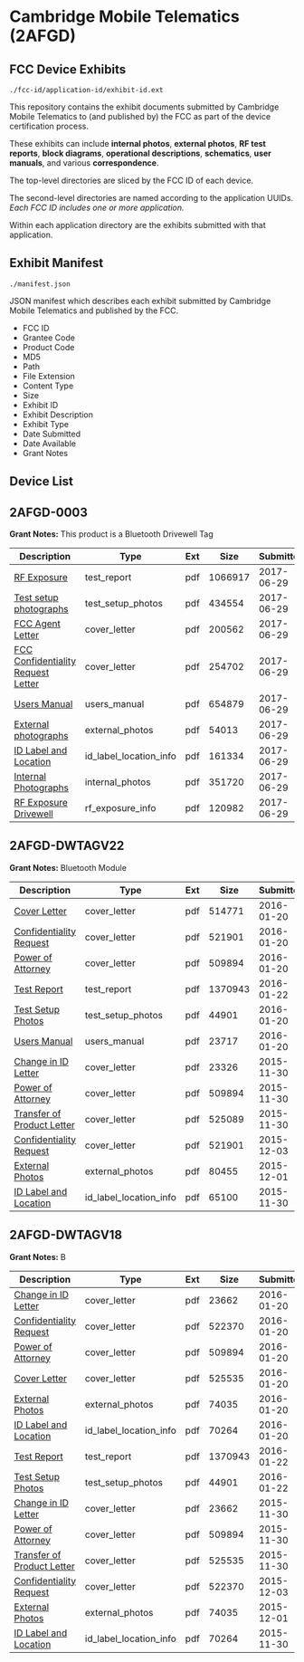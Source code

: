 # Cambridge Mobile Telematics (2AFGD)
## FCC Device Exhibits

```
./fcc-id/application-id/exhibit-id.ext
```

This repository contains the exhibit documents submitted by Cambridge Mobile Telematics to (and published by) the FCC as part of the device certification process.

These exhibits can include **internal photos**, **external photos**, **RF test reports**, **block diagrams**, **operational descriptions**, **schematics**, **user manuals**, and various **correspondence**.

The top-level directories are sliced by the FCC ID of each device.

The second-level directories are named according to the application UUIDs. *Each FCC ID includes one or more application.*

Within each application directory are the exhibits submitted with that application. 

## Exhibit Manifest

```
./manifest.json
```

JSON manifest which describes each exhibit submitted by Cambridge Mobile Telematics and published by the FCC.

- FCC ID
- Grantee Code
- Product Code
- MD5
- Path
- File Extension
- Content Type
- Size
- Exhibit ID
- Exhibit Description
- Exhibit Type
- Date Submitted
- Date Available
- Grant Notes

## Device List
## 2AFGD-0003
**Grant Notes:** This product is a Bluetooth Drivewell Tag

| Description | Type | Ext | Size | Submitted | Available |
| ----------- | ---- | --- | ---- | --------- | --------- |
| [RF Exposure](2AFGD-0003/a0d14044fdf600a827ac0c40e6c7cd3a/3444350.pdf) | test_report | pdf | 1066917 | 2017-06-29 | 2017-06-29 |
| [Test setup photographs](2AFGD-0003/a0d14044fdf600a827ac0c40e6c7cd3a/3444353.pdf) | test_setup_photos | pdf | 434554 | 2017-06-29 | 2017-06-29 |
| [FCC Agent Letter](2AFGD-0003/a0d14044fdf600a827ac0c40e6c7cd3a/3444341.pdf) | cover_letter | pdf | 200562 | 2017-06-29 | 2017-06-29 |
| [FCC Confidentiality Request Letter](2AFGD-0003/a0d14044fdf600a827ac0c40e6c7cd3a/3444342.pdf) | cover_letter | pdf | 254702 | 2017-06-29 | 2017-06-29 |
| [Users Manual](2AFGD-0003/a0d14044fdf600a827ac0c40e6c7cd3a/3444349.pdf) | users_manual | pdf | 654879 | 2017-06-29 | 2017-06-29 |
| [External photographs](2AFGD-0003/a0d14044fdf600a827ac0c40e6c7cd3a/3444351.pdf) | external_photos | pdf | 54013 | 2017-06-29 | 2017-06-29 |
| [ID Label and Location](2AFGD-0003/a0d14044fdf600a827ac0c40e6c7cd3a/3444348.pdf) | id_label_location_info | pdf | 161334 | 2017-06-29 | 2017-06-29 |
| [Internal Photographs](2AFGD-0003/a0d14044fdf600a827ac0c40e6c7cd3a/3444352.pdf) | internal_photos | pdf | 351720 | 2017-06-29 | 2017-06-29 |
| [RF Exposure Drivewell](2AFGD-0003/a0d14044fdf600a827ac0c40e6c7cd3a/3444343.pdf) | rf_exposure_info | pdf | 120982 | 2017-06-29 | 2017-06-29 |
## 2AFGD-DWTAGV22
**Grant Notes:** Bluetooth Module

| Description | Type | Ext | Size | Submitted | Available |
| ----------- | ---- | --- | ---- | --------- | --------- |
| [Cover Letter](2AFGD-DWTAGV22/5c88fdf692fe38a4d295ffc32702c50c/2877876.pdf) | cover_letter | pdf | 514771 | 2016-01-20 | 2016-01-22 |
| [Confidentiality Request](2AFGD-DWTAGV22/5c88fdf692fe38a4d295ffc32702c50c/2829305.pdf) | cover_letter | pdf | 521901 | 2016-01-20 | 2016-01-22 |
| [Power of Attorney](2AFGD-DWTAGV22/5c88fdf692fe38a4d295ffc32702c50c/2826190.pdf) | cover_letter | pdf | 509894 | 2016-01-20 | 2016-01-22 |
| [Test Report](2AFGD-DWTAGV22/5c88fdf692fe38a4d295ffc32702c50c/2881513.pdf) | test_report | pdf | 1370943 | 2016-01-22 | 2016-01-22 |
| [Test Setup Photos](2AFGD-DWTAGV22/5c88fdf692fe38a4d295ffc32702c50c/2877882.pdf) | test_setup_photos | pdf | 44901 | 2016-01-20 | 2016-01-22 |
| [Users Manual](2AFGD-DWTAGV22/5c88fdf692fe38a4d295ffc32702c50c/2877883.pdf) | users_manual | pdf | 23717 | 2016-01-20 | 2016-01-22 |
| [Change in ID Letter](2AFGD-DWTAGV22/639467b0cc7583d934747e94609609d1/2826215.pdf) | cover_letter | pdf | 23326 | 2015-11-30 | 2015-12-03 |
| [Power of Attorney](2AFGD-DWTAGV22/639467b0cc7583d934747e94609609d1/2826190.pdf) | cover_letter | pdf | 509894 | 2015-11-30 | 2015-12-03 |
| [Transfer of Product Letter](2AFGD-DWTAGV22/639467b0cc7583d934747e94609609d1/2826217.pdf) | cover_letter | pdf | 525089 | 2015-11-30 | 2015-12-03 |
| [Confidentiality Request](2AFGD-DWTAGV22/639467b0cc7583d934747e94609609d1/2829305.pdf) | cover_letter | pdf | 521901 | 2015-12-03 | 2015-12-03 |
| [External Photos](2AFGD-DWTAGV22/639467b0cc7583d934747e94609609d1/2827050.pdf) | external_photos | pdf | 80455 | 2015-12-01 | 2015-12-03 |
| [ID Label and Location](2AFGD-DWTAGV22/639467b0cc7583d934747e94609609d1/2826218.pdf) | id_label_location_info | pdf | 65100 | 2015-11-30 | 2015-12-03 |
## 2AFGD-DWTAGV18
**Grant Notes:** B

| Description | Type | Ext | Size | Submitted | Available |
| ----------- | ---- | --- | ---- | --------- | --------- |
| [Change in ID Letter](2AFGD-DWTAGV18/8235d0a88b8dc362b510456aff1db9ca/2826189.pdf) | cover_letter | pdf | 23662 | 2016-01-20 | 2016-01-22 |
| [Confidentiality Request](2AFGD-DWTAGV18/8235d0a88b8dc362b510456aff1db9ca/2829304.pdf) | cover_letter | pdf | 522370 | 2016-01-20 | 2016-01-22 |
| [Power of Attorney](2AFGD-DWTAGV18/8235d0a88b8dc362b510456aff1db9ca/2826190.pdf) | cover_letter | pdf | 509894 | 2016-01-20 | 2016-01-22 |
| [Cover Letter](2AFGD-DWTAGV18/8235d0a88b8dc362b510456aff1db9ca/2826191.pdf) | cover_letter | pdf | 525535 | 2016-01-20 | 2016-01-22 |
| [External Photos](2AFGD-DWTAGV18/8235d0a88b8dc362b510456aff1db9ca/2827049.pdf) | external_photos | pdf | 74035 | 2016-01-20 | 2016-01-22 |
| [ID Label and Location](2AFGD-DWTAGV18/8235d0a88b8dc362b510456aff1db9ca/2826192.pdf) | id_label_location_info | pdf | 70264 | 2016-01-20 | 2016-01-22 |
| [Test Report](2AFGD-DWTAGV18/8235d0a88b8dc362b510456aff1db9ca/2881513.pdf) | test_report | pdf | 1370943 | 2016-01-22 | 2016-01-22 |
| [Test Setup Photos](2AFGD-DWTAGV18/8235d0a88b8dc362b510456aff1db9ca/2877882.pdf) | test_setup_photos | pdf | 44901 | 2016-01-22 | 2016-01-22 |
| [Change in ID Letter](2AFGD-DWTAGV18/42e8b862e5ed035cb0d8ad56411800c6/2826189.pdf) | cover_letter | pdf | 23662 | 2015-11-30 | 2015-12-03 |
| [Power of Attorney](2AFGD-DWTAGV18/42e8b862e5ed035cb0d8ad56411800c6/2826190.pdf) | cover_letter | pdf | 509894 | 2015-11-30 | 2015-12-03 |
| [Transfer of Product Letter](2AFGD-DWTAGV18/42e8b862e5ed035cb0d8ad56411800c6/2826191.pdf) | cover_letter | pdf | 525535 | 2015-11-30 | 2015-12-03 |
| [Confidentiality Request](2AFGD-DWTAGV18/42e8b862e5ed035cb0d8ad56411800c6/2829304.pdf) | cover_letter | pdf | 522370 | 2015-12-03 | 2015-12-03 |
| [External Photos](2AFGD-DWTAGV18/42e8b862e5ed035cb0d8ad56411800c6/2827049.pdf) | external_photos | pdf | 74035 | 2015-12-01 | 2015-12-03 |
| [ID Label and Location](2AFGD-DWTAGV18/42e8b862e5ed035cb0d8ad56411800c6/2826192.pdf) | id_label_location_info | pdf | 70264 | 2015-11-30 | 2015-12-03 |
